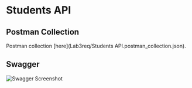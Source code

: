 # Students API
## Postman Collection

Postman collection [here](Lab3req/Students API.postman_collection.json).

## Swagger

![Swagger Screenshot](lab3req/screenshot.png)


